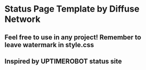 # Status Page Template by Diffuse Network

## Feel free to use in any project! Remember to leave watermark in style.css

## Inspired by UPTIMEROBOT status site
